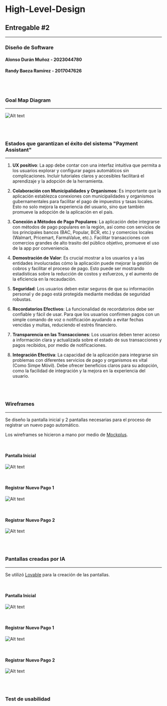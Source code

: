 # High-Level-Design
## Entregable #2

<hr>

### Diseño de Software
#### Alonso Durán Muñoz - 2023044780
#### Randy Baeza Ramírez - 2017047626

<br>
<br>

### Goal Map Diagram

<hr>

![Alt text](Imagenes\GoalMap.png)

<br>
<br>

### Estados que garantizan el éxito del sistema "Payment Assistant"
<hr>

1. **UX positivo**: 
    La app debe contar con una interfaz intuitiva que permita a los usuarios explorar y configurar pagos automáticos sin complicaciones. Incluir tutoriales claros y accesibles facilitará el aprendizaje y la adopción de la herramienta.

2. **Colaboración con Municipalidades y Organismos**: 
    Es importante que la aplicación establezca conexiones con municipalidades y organismos gubernamentales para facilitar el pago de impuestos y tasas locales. Esto no solo mejora la experiencia del usuario, sino que también promueve la adopción de la aplicación en el país.

3. **Conexión a Métodos de Pago Populares**: 
    La aplicación debe integrarse con métodos de pago populares en la región, así como con servicios de los principales bancos (BAC, Popular, BCR, etc.) y comercios locales (Walmart, Pricemart, FarmaValue, etc.). Facilitar transacciones con comercios grandes de alto trasito del público objetivo, promueve el uso de la app por conveniencia.

4. **Demostración de Valor**: 
    Es crucial mostrar a los usuarios y a las entidades involucradas cómo la aplicación puede mejorar la gestión de cobros y facilitar el proceso de pago. Esto puede ser mostrando estadísticas sobre la reducción de costos y esfuerzos, y el aumento de la eficiencia en la recaudación.

5. **Seguridad**: 
    Los usuarios deben estar seguros de que su información personal y de pago está protegida mediante medidas de seguridad robustas.

6. **Recordatorios Efectivos**: 
    La funcionalidad de recordatorios debe ser confiable y fácil de usar. Para que los usuarios confirmen pagos con un simple comando de voz o notificación ayudando a evitar fechas vencidas y multas, reduciendo el estrés financiero.

7. **Transparencia en las Transacciones**: 
    Los usuarios deben tener acceso a información clara y actualizada sobre el estado de sus transacciones y pagos recibidos, por medio de notificaciones. 

8. **Integración Efectiva**: 
    La capacidad de la aplicación para integrarse sin problemas con diferentes servicios de pago y organismos es vital (Como Simpe Móvil). Debe ofrecer beneficios claros para su adopción, como la facilidad de integración y la mejora en la experiencia del usuario.

<br>
<br>

### Wireframes
<hr>
Se diseño la pantalla inicial y 2 pantallas necesarias para el proceso de registrar un nuevo pago automático. 
<br> 

Los wireframes se hicieron a mano por medio de [Mockplus](https://www.mockplus.com/).

<br>

#### Pantalla Inicial
![Alt text](./Imagenes/iniciowf.png)

<br>

#### Registrar Nuevo Pago 1
![Alt text](./Imagenes/registrarwf.png)

<br>

#### Registrar Nuevo Pago 2
![Alt text](./Imagenes/registrarwf2.png)

<br>
<br>

### Pantallas creadas por IA
<hr> 

Se utilizó [Lovable](https://lovable.dev/) para la creación de las pantallas.

<br>

#### Pantalla Inicial
![Alt text](./Imagenes/inicio.png)

<br>

#### Registrar Nuevo Pago 1
![Alt text](./Imagenes/registrar.png)

<br>

#### Registrar Nuevo Pago 2
![Alt text](./Imagenes/registrar2.png)

<br>
<br>

### Test de usabilidad
